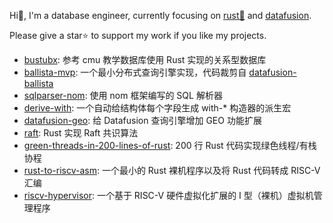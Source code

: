 Hi👋, I'm a database engineer, currently focusing on [rust🦀](https://github.com/rust-lang/rust) and [datafusion](https://github.com/bevyengine/bevy). 

Please give a star⭐ to support my work if you like my projects.

- [bustubx](https://github.com/systemxlabs/bustubx): 参考 cmu 教学数据库使用 Rust 实现的关系型数据库
- [ballista-mvp](https://github.com/systemxlabs/ballista-mvp): 一个最小分布式查询引擎实现，代码裁剪自 [datafusion-ballista](https://github.com/apache/datafusion-ballista)
- [sqlparser-nom](https://github.com/systemxlabs/sqlparser-nom): 使用 nom 框架编写的 SQL 解析器
- [derive-with](https://github.com/systemxlabs/derive-with): 一个自动给结构体每个字段生成 with-* 构造器的派生宏
- [datafusion-geo](https://github.com/systemxlabs/datafusion-geo): 给 Datafusion 查询引擎增加 GEO 功能扩展
- [raft](https://github.com/systemxlabs/raft): Rust 实现 Raft 共识算法
- [green-threads-in-200-lines-of-rust](https://github.com/systemxlabs/green-threads-in-200-lines-of-rust): 200 行 Rust 代码实现绿色线程/有栈协程
- [rust-to-riscv-asm](https://github.com/systemxlabs/rust-to-riscv-asm): 一个最小的 Rust 裸机程序以及将 Rust 代码转成 RISC-V 汇编
- [riscv-hypervisor](https://github.com/systemxlabs/riscv-hypervisor): 一个基于 RISC-V 硬件虚拟化扩展的 I 型（裸机）虚拟机管理程序
